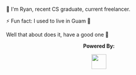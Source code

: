 👋 I'm Ryan, recent CS graduate, current freelancer.

⚡ Fun fact: I used to live in Guam 🌴

Well that about does it, have a good one 👊
<!--
**talemache/talemache** is a ✨ _special_ ✨ repository because its `README.md` (this file) appears on your GitHub profile.

Here are some ideas to get you started:

- 🔭 I’m currently working on ...
- 🌱 I’m currently learning ...
- 👯 I’m looking to collaborate on ...
- 🤔 I’m looking for help with ...
- 💬 Ask me about ...
- 📫 How to reach me: ...
- 😄 Pronouns: ...
- 
-->
<p align="center"><strong> Powered By: </strong></p>
<p align="center"><img width="40" src="https://github.githubassets.com/images/spinners/octocat-spinner-64.gif"></p>
